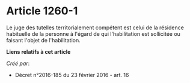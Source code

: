 # Article 1260-1

Le juge des tutelles territorialement compétent est celui de la résidence habituelle de la personne à l'égard de qui
l'habilitation est sollicitée ou faisant l'objet de l'habilitation.

**Liens relatifs à cet article**

_Créé par_:

  - Décret n°2016-185 du 23 février 2016 - art. 16
